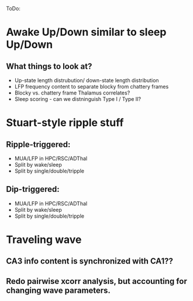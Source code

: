 ToDo:

# Awake Up/Down similar to sleep Up/Down

## What things to look at?

  * Up-state length distrubution/ down-state length distribution
  * LFP frequency content to separate blocky from chattery frames
  * Blocky vs. chattery frame Thalamus correlates?
  * Sleep scoring - can we distninguish Type I / Type II?


# Stuart-style ripple stuff

## Ripple-triggered:

  * MUA/LFP in HPC/RSC/ADThal
  * Split by wake/sleep
  * Split by single/double/tripple

## Dip-triggered:

  * MUA/LFP in HPC/RSC/ADThal
  * Split by wake/sleep
  * Split by single/double/tripple


# Traveling wave

 ## CA3 info content is synchronized with CA1??
 ## Redo pairwise xcorr analysis, but accounting for changing wave parameters.